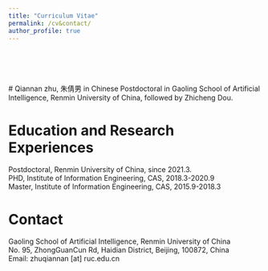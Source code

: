 ```yaml
---
title: "Curriculum Vitae"
permalink: /cv&contact/
author_profile: true
---
```

<br>
<br>
<br>
<br>
# Qiannan zhu, 朱倩男 in Chinese
Postdoctoral in Gaoling School of Artificial Intelligence, Renmin University of China, followed by Zhicheng Dou. <br>

# Education and Research Experiences
Postdoctoral, Renmin University of China, since 2021.3.<br>
PHD, Institute of Information Engineering, CAS, 2018.3-2020.9<br>
Master, Institute of Information Engineering, CAS, 2015.9-2018.3<br>


<!-- [English CV [PDF]](https://lijian.ac.cn/files/english_cv.pdf)

[Chinese CV [PDF]](https://lijian.ac.cn/files/chinese_cv.pdf) -->

# Contact
Gaoling School of Artificial Intelligence, Renmin University of China<br>
No. 95, ZhongGuanCun Rd, Haidian District,
Beijing, 100872, China<br>
Email: zhuqiannan [at] ruc.edu.cn
